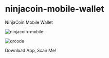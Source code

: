# ninjacoin-mobile-wallet
NinjaCoin Mobile Wallet

![ninjacoin-mobile](https://user-images.githubusercontent.com/47786795/58545208-16c47f80-8203-11e9-8443-593547123d2d.png)


![qrcode](https://user-images.githubusercontent.com/47786795/58746176-859c1580-845b-11e9-8677-1803b152a298.png)

Download App, Scan Me!
